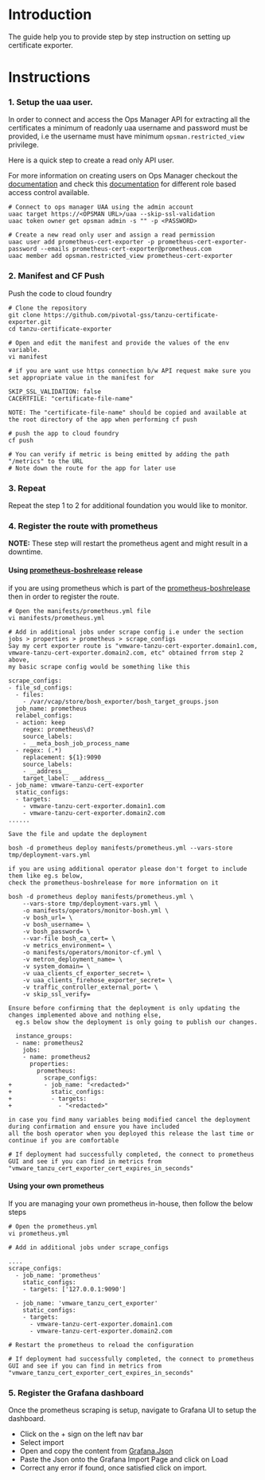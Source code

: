 # Introduction

The guide help you to provide step by step instruction on setting up certificate exporter.

# Instructions

### 1. Setup the uaa user.

In order to connect and access the Ops Manager API for extracting all the certificates a minimum of readonly uaa username 
and password must be provided, i.e the username must have minimum `opsman.restricted_view` privilege.

Here is a quick step to create a read only API user.

For more information on creating users on Ops Manager checkout the [documentation](https://docs.pivotal.io/pivotalcf/2-6/customizing/opsman-users.html) and check 
this [documentation](https://docs.pivotal.io/pivotalcf/2-6/opsguide/config-rbac.html) for different role based access control available.

```
# Connect to ops manager UAA using the admin account
uaac target https://<OPSMAN URL>/uaa --skip-ssl-validation
uaac token owner get opsman admin -s "" -p <PASSWORD>

# Create a new read only user and assign a read permission
uaac user add prometheus-cert-exporter -p prometheus-cert-exporter-password --emails prometheus-cert-exporter@prometheus.com
uaac member add opsman.restricted_view prometheus-cert-exporter
```

### 2. Manifest and CF Push

Push the code to cloud foundry

```
# Clone the repository
git clone https://github.com/pivotal-gss/tanzu-certificate-exporter.git
cd tanzu-certificate-exporter

# Open and edit the manifest and provide the values of the env variable.
vi manifest

# if you are want use https connection b/w API request make sure you set appropriate value in the manifest for

SKIP_SSL_VALIDATION: false
CACERTFILE: "certificate-file-name"

NOTE: The "certificate-file-name" should be copied and available at the root directory of the app when performing cf push

# push the app to cloud foundry
cf push

# You can verify if metric is being emitted by adding the path "/metrics" to the URL
# Note down the route for the app for later use
```

### 3. Repeat

Repeat the step 1 to 2 for additional foundation you would like to monitor. 

### 4. Register the route with prometheus 

**NOTE:** These step will restart the prometheus agent and might result in a downtime.

#### Using [prometheus-boshrelease](https://github.com/bosh-prometheus/prometheus-boshrelease) release

if you are using prometheus which is part of the [prometheus-boshrelease](https://github.com/bosh-prometheus/prometheus-boshrelease) then in order to register the route.

```
# Open the manifests/prometheus.yml file
vi manifests/prometheus.yml

# Add in additional jobs under scrape config i.e under the section jobs > properties > prometheus > scrape_configs
Say my cert exporter route is "vmware-tanzu-cert-exporter.domain1.com, vmware-tanzu-cert-exporter.domain2.com, etc" obtained frrom step 2 above, 
my basic scrape config would be something like this

scrape_configs:
- file_sd_configs:
  - files:
    - /var/vcap/store/bosh_exporter/bosh_target_groups.json
  job_name: prometheus
  relabel_configs:
  - action: keep
    regex: prometheus\d?
    source_labels:
    - __meta_bosh_job_process_name
  - regex: (.*)
    replacement: ${1}:9090
    source_labels:
    - __address__
    target_label: __address__
- job_name: vmware-tanzu-cert-exporter
  static_configs:
  - targets:
    - vmware-tanzu-cert-exporter.domain1.com
    - vmware-tanzu-cert-exporter.domain2.com
......

Save the file and update the deployment

bosh -d prometheus deploy manifests/prometheus.yml --vars-store tmp/deployment-vars.yml
  
if you are using additional operator please don't forget to include them like eg.s below, 
check the prometheus-boshrelease for more information on it

bosh -d prometheus deploy manifests/prometheus.yml \
    --vars-store tmp/deployment-vars.yml \
    -o manifests/operators/monitor-bosh.yml \
    -v bosh_url= \
    -v bosh_username= \
    -v bosh_password= \
    --var-file bosh_ca_cert= \
    -v metrics_environment= \
    -o manifests/operators/monitor-cf.yml \
    -v metron_deployment_name= \
    -v system_domain= \
    -v uaa_clients_cf_exporter_secret= \
    -v uaa_clients_firehose_exporter_secret= \
    -v traffic_controller_external_port= \
    -v skip_ssl_verify=
    
Ensure before confirming that the deployment is only updating the changes implemented above and nothing else, 
  eg.s below show the deployment is only going to publish our changes.

  instance_groups:
  - name: prometheus2
    jobs:
    - name: prometheus2
      properties:
        prometheus:
          scrape_configs:
+         - job_name: "<redacted>"
+           static_configs:
+           - targets:
+             - "<redacted>"

in case you find many variables being modified cancel the deployment during confirmation and ensure you have included 
all the bosh operator when you deployed this release the last time or continue if you are comfortable

# If deployment had successfully completed, the connect to prometheus GUI and see if you can find in metrics from 
"vmware_tanzu_cert_exporter_cert_expires_in_seconds"
```

#### Using your own prometheus

If you are managing your own prometheus in-house, then follow the below steps

```
# Open the prometheus.yml
vi prometheus.yml

# Add in additional jobs under scrape_configs

....
scrape_configs:
  - job_name: 'prometheus'
    static_configs:
    - targets: ['127.0.0.1:9090']

  - job_name: 'vmware_tanzu_cert_exporter'
    static_configs:
    - targets: 
      - vmware-tanzu-cert-exporter.domain1.com
      - vmware-tanzu-cert-exporter.domain2.com
 
# Restart the prometheus to reload the configuration
    
# If deployment had successfully completed, the connect to prometheus GUI and see if you can find in metrics from 
"vmware_tanzu_cert_exporter_cert_expires_in_seconds"
```

### 5. Register the Grafana dashboard

Once the prometheus scraping is setup, navigate to Grafana UI to setup the dashboard.

+ Click on the + sign on the left nav bar
+ Select import
+ Open and copy the content from [Grafana.Json](https://github.com/pivotal-gss/tanzu-certificate-exporter/blob/master/resources/Grafana.json)
+ Paste the Json onto the Grafana Import Page and click on Load
+ Correct any error if found, once satisfied click on import.